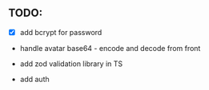 ## TODO:
 - [x] add bcrypt for password
 - handle avatar base64 - encode and decode from front
 - add zod validation library in TS

 - add auth
